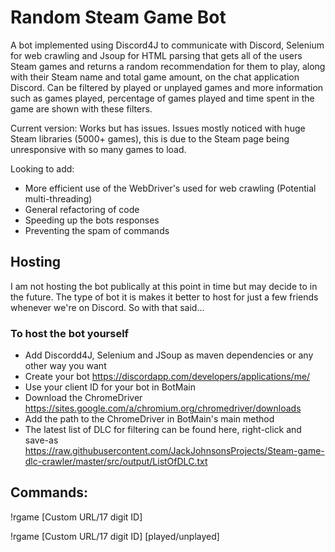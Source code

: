 # Random Steam Game Bot
A bot implemented using Discord4J to communicate with Discord, Selenium for web crawling and Jsoup for HTML parsing that gets all of the users Steam games and returns a random recommendation for them to play, along with their Steam name and total game amount, on the chat application Discord. Can be filtered by played or unplayed games and more information such as games played, percentage of games played and time spent in the game are shown with these filters.

Current version: Works but has issues. Issues mostly noticed with huge Steam libraries (5000+ games), this is due to the Steam page being unresponsive with so many games to load.

Looking to add:
- More efficient use of the WebDriver's used for web crawling (Potential multi-threading)
- General refactoring of code
- Speeding up the bots responses
- Preventing the spam of commands

## Hosting

I am not hosting the bot publically at this point in time but may decide to in the future. The type of bot it is makes it better to host for just a few friends whenever we're on Discord. So with that said...

### To host the bot yourself
- Add Discordd4J, Selenium and JSoup as maven dependencies or any other way you want
- Create your bot https://discordapp.com/developers/applications/me/
- Use your client ID for your bot in BotMain
- Download the ChromeDriver https://sites.google.com/a/chromium.org/chromedriver/downloads
- Add the path to the ChromeDriver in BotMain's main method
- The latest list of DLC for filtering can be found here, right-click and save-as https://raw.githubusercontent.com/JackJohnsonsProjects/Steam-game-dlc-crawler/master/src/output/ListOfDLC.txt

## Commands:

!rgame [Custom URL/17 digit ID]

!rgame [Custom URL/17 digit ID] [played/unplayed]
